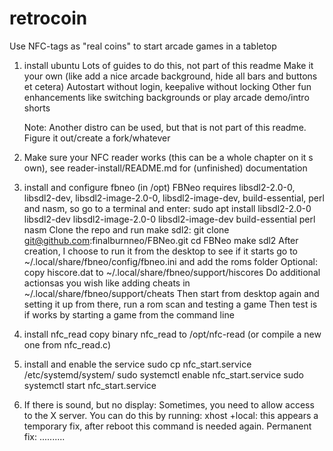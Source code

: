 # retrocoin
Use NFC-tags as "real coins" to start arcade games in a tabletop


1.  install ubuntu
    Lots of guides to do this, not part of this readme
    Make it your own (like add a nice arcade background, hide all bars and buttons et cetera)
    Autostart without login, keepalive without locking
    Other fun enhancements like switching backgrounds or play arcade demo/intro shorts

    Note: Another distro can be used, but that is not part of this readme. Figure it out/create a fork/whatever

2.  Make sure your NFC reader works (this can be a whole chapter on it s own), see reader-install/README.md for (unfinished) documentation

3.  install and configure fbneo (in /opt)
    FBNeo requires libsdl2-2.0-0, libsdl2-dev, libsdl2-image-2.0-0, libsdl2-image-dev, build-essential, perl and nasm, so go to a terminal and enter:
    sudo apt install libsdl2-2.0-0 libsdl2-dev libsdl2-image-2.0-0 libsdl2-image-dev build-essential perl nasm
    Clone the repo and run make sdl2:
    git clone git@github.com:finalburnneo/FBNeo.git
    cd FBNeo
    make sdl2
    After creation, I choose to run it from the desktop to see if it starts
    go to ~/.local/share/fbneo/config/fbneo.ini and add the roms folder
    Optional: copy hiscore.dat to ~/.local/share/fbneo/support/hiscores
    Do additional actionsas you wish like adding cheats in ~/.local/share/fbneo/support/cheats
    Then start from desktop again and setting it up from there, run a rom scan and testing a game
    Then test is if works by starting a game from the command line

4.  install nfc_read
    copy binary nfc_read to /opt/nfc-read (or compile a new one from nfc_read.c) 

5.  install and enable the service
    sudo cp nfc_start.service /etc/systemd/system/
    sudo systemctl enable nfc_start.service
    sudo systemctl start nfc_start.service

6.  If there is sound, but no display: Sometimes, you need to allow access to the X server. You can do this by running:
    xhost +local:
    this appears a temporary fix, after reboot this command is needed again. Permanent fix: ..........
